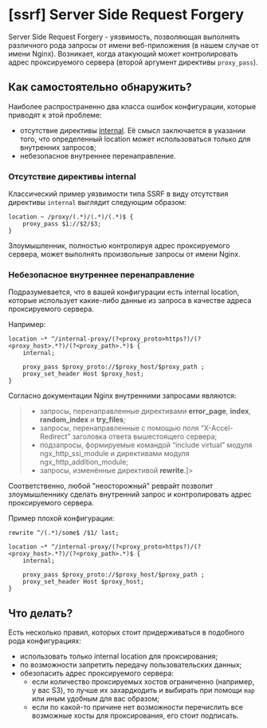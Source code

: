 # [ssrf] Server Side Request Forgery

Server Side Request Forgery - уязвимость, позволяющая выполнять различного рода запросы от имени веб-приложения (в нашем случае от имени Nginx).
Возникает, когда атакующий может контролировать адрес проксируемого сервера (второй аргумент директивы `proxy_pass`).


## Как самостоятельно обнаружить?
Наиболее распространенно два класса ошибок конфигурации, которые приводят к этой проблеме:
  - отсутствие директивы [internal](http://nginx.org/ru/docs/http/ngx_http_core_module.html#internal). Её смысл заключается в указании того, что определенный location может использоваться только для внутренних запросов;
  - небезопасное внутреннее перенаправление.

### Отсутствие директивы internal
Классический пример уязвимости типа SSRF в виду отсутствия директивы `internal` выглядит следующим образом:
```nginx
location ~ /proxy/(.*)/(.*)/(.*)$ {
    proxy_pass $1://$2/$3;
}
```
Злоумышленник, полностью контролируя адрес проксируемого сервера, может выполнять произвольные запросы от имени Nginx.

### Небезопасное внутреннее перенаправление
Подразумевается, что в вашей конфигурации есть internal location, которые использует какие-либо данные из запроса в качестве адреса проксируемого сервера.

Например:
```nginx
location ~* ^/internal-proxy/(?<proxy_proto>https?)/(?<proxy_host>.*?)/(?<proxy_path>.*)$ {
    internal;

    proxy_pass $proxy_proto://$proxy_host/$proxy_path ;
    proxy_set_header Host $proxy_host;
}
```

Согласно документации Nginx внутренними запросами являются:
>  - запросы, перенаправленные директивами **error_page**, **index**, **random_index** и **try_files**;
>  - запросы, перенаправленные с помощью поля “X-Accel-Redirect” заголовка ответа вышестоящего сервера;
>  - подзапросы, формируемые командой “include virtual” модуля ngx_http_ssi_module и директивами модуля ngx_http_addition_module;
>  - запросы, изменённые директивой **rewrite**.]>

Соответственно, любой "неосторожный" реврайт позволит злоумышленнику сделать внутренний запрос и контролировать адрес проксируемого сервера.

Пример плохой конфигурации:
```nginx
rewrite ^/(.*)/some$ /$1/ last;

location ~* ^/internal-proxy/(?<proxy_proto>https?)/(?<proxy_host>.*?)/(?<proxy_path>.*)$ {
    internal;

    proxy_pass $proxy_proto://$proxy_host/$proxy_path ;
    proxy_set_header Host $proxy_host;
}
```

## Что делать?
Есть несколько правил, которых стоит придерживаться в подобного рода конфигурациях:
  - использовать только internal location для проксирования;
  - по возможности запретить передачу пользовательских данных;
  - обезопасить адрес проксируемого сервера:
    * если количество проксируемых хостов ограниченно (например, у вас S3), то лучше их захардкодить и выбирать при помощи `map` или иным удобным для вас образом;
    * если по какой-то причине нет возможности перечислить все возможные хосты для проксирования, его стоит подписать.
